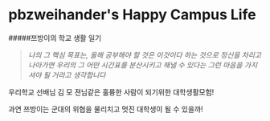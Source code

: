 pbzweihander's Happy Campus Life
===

#####쯔방이의 학교 생활 일기

>*나의 그 핵심 목표는, 올해 공부해야 할 것은 이것이다 하는 것으로 정신을 차리고 나아가면 우리의 그 어떤 시간표를 분산시키고 해낼 수 있다는 그런 마음을 가지셔야 될 거라고 생각합니다*

우리학교 선배님 김 모 젼님같은 훌륭한 사람이 되기위한 대학생활모험!

과연 쯔방이는 군대의 위협을 물리치고 멋진 대학생이 될 수 있을까!